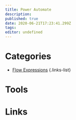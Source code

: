 ```yaml
---
title: Power Automate
description: 
published: true
date: 2020-06-21T17:23:41.299Z
tags: 
editor: undefined
---
```


# Categories
- [Flow Expressions](https://wiki.imkarl.me/en/microsoft/power-platform/power-automate/flow-expressions)
{.links-list}

# Tools

# Links
